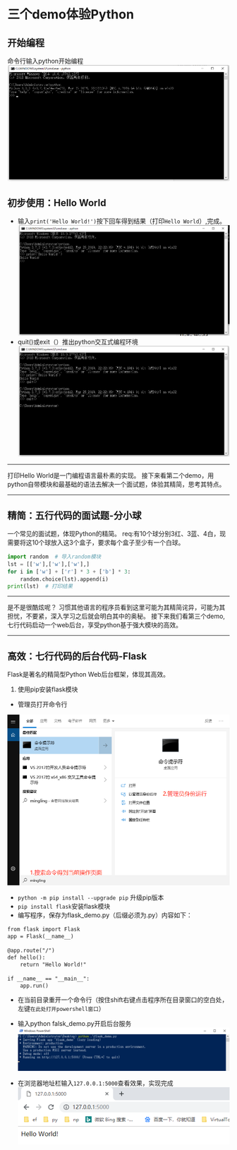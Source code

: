 # 三个demo体验Python

## 开始编程
命令行输入python开始编程
![](/assets/009.png)

## 初步使用：Hello World
- 输入`print('Hello World!')`按下回车得到结果（打印`Hello World`）,完成。
![](/assets/010.png)
- quit()或exit（）推出python交互式编程环境
![](/assets/011.png)

---
打印Hello World是一门编程语言最朴素的实现。
接下来看第二个demo，用python自带模块和最基础的语法去解决一个面试题，体验其精简，思考其特点。

---

## 精简：五行代码的面试题-分小球
一个常见的面试题，体现Python的精简。
req:有10个球分别3红、3蓝、4白，现需要将这10个球放入这3个盒子，要求每个盒子至少有一个白球。
```python
import random  # 导入random模块
lst = [['w'],['w'],['w'],]
for i in ['w'] + ['r'] * 3 + ['b'] * 3:
    random.choice(lst).append(i)
print(lst)  # 打印结果
```
---
是不是很酷炫呢？
习惯其他语言的程序员看到这里可能为其精简诧异，可能为其担忧，不要紧，深入学习之后就会明白其中的奥秘。
接下来我们看第三个demo,七行代码启动一个web后台，享受python基于强大模块的高效。

---

## 高效：七行代码的后台代码-Flask
Flask是著名的精简型Python Web后台框架，体现其高效。
1. 使用pip安装flask模块
- 管理员打开命令行

![](/assets/013.png)
- `python -m pip install --upgrade pip` 升级pip版本
- `pip install flask`安装flask模块
- 编写程序，保存为flask_demo.py（后缀必须为.py）内容如下：


```
from flask import Flask
app = Flask(__name__)

@app.route("/")
def hello():
    return "Hello World!"
    
if __name__ == "__main__":
    app.run()
```


- 在当前目录重开一个命令行（按住shift右键点击程序所在目录窗口的空白处，左键`在此处打开powershell窗口`）
- 输入python falsk_demo.py开启后台服务
![![](/assets/014.png)](/assets/014.png)

- 在浏览器地址栏输入`127.0.0.1:5000`查看效果，实现完成
![](/assets/015.png)


